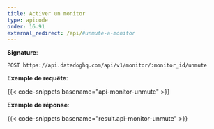 ```yaml
---
title: Activer un monitor
type: apicode
order: 16.91
external_redirect: /api/#unmute-a-monitor
---
```


**Signature**:

`POST https://api.datadoghq.com/api/v1/monitor/:monitor_id/unmute`

**Exemple de requête**:

{{< code-snippets basename="api-monitor-unmute" >}}

**Exemple de réponse**:

{{< code-snippets basename="result.api-monitor-unmute" >}}

